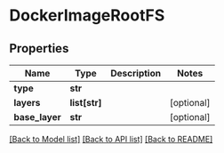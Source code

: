 # DockerImageRootFS

## Properties
Name | Type | Description | Notes
------------ | ------------- | ------------- | -------------
**type** | **str** |  | 
**layers** | **list[str]** |  | [optional] 
**base_layer** | **str** |  | [optional] 

[[Back to Model list]](../README.md#documentation-for-models) [[Back to API list]](../README.md#documentation-for-api-endpoints) [[Back to README]](../README.md)


